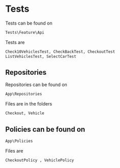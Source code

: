 # Tests

Tests can be found on 

```bash
Tests\Feature\Api
```

Tests are

```python
Check10VehiclesTest, CheckBackTest, CheckoutTest
ListVehiclesTest, SelectCarTest
```

## Repositories

Repositories can be found on

```bash
App\Repositories
```
Files are in the folders

```python
Checkout, Vehicle
```
## Policies can be found on

```python
App\Policies
```
Files are 

```python
CheckoutPolicy , VehiclePolicy
```


## 

